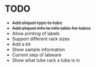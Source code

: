 TODO
====

- ~~Add aliquot type to tube~~
- ~~Add aliquot info to info table for tubes~~
- Allow printing of labels
- Support different rack sizes
- Add a kit
- Show sample information
- Current step of labware
- Show what tube rack a tube is in
